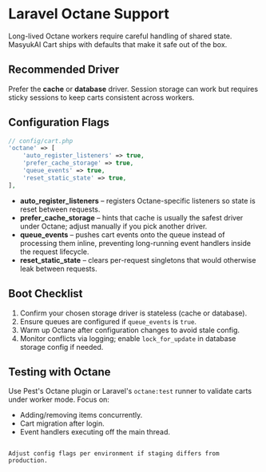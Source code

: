 # Laravel Octane Support

Long-lived Octane workers require careful handling of shared state. MasyukAI Cart ships with defaults that make it safe out of the box.

## Recommended Driver

Prefer the **cache** or **database** driver. Session storage can work but requires sticky sessions to keep carts consistent across workers.

## Configuration Flags

```php
// config/cart.php
'octane' => [
    'auto_register_listeners' => true,
    'prefer_cache_storage' => true,
    'queue_events' => true,
    'reset_static_state' => true,
],
```


- **auto_register_listeners** – registers Octane-specific listeners so state is reset between requests.
- **prefer_cache_storage** – hints that cache is usually the safest driver under Octane; adjust manually if you pick another driver.
- **queue_events** – pushes cart events onto the queue instead of processing them inline, preventing long-running event handlers inside the request lifecycle.
- **reset_static_state** – clears per-request singletons that would otherwise leak between requests.

## Boot Checklist

1. Confirm your chosen storage driver is stateless (cache or database).
2. Ensure queues are configured if `queue_events` is `true`.
3. Warm up Octane after configuration changes to avoid stale config.
4. Monitor conflicts via logging; enable `lock_for_update` in database storage config if needed.

## Testing with Octane

Use Pest's Octane plugin or Laravel's `octane:test` runner to validate carts under worker mode. Focus on:

- Adding/removing items concurrently.
- Cart migration after login.
- Event handlers executing off the main thread.

```

Adjust config flags per environment if staging differs from production.
